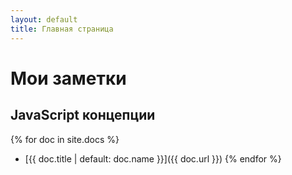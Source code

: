 ```yaml
---
layout: default
title: Главная страница
---
```


# Мои заметки

## JavaScript концепции

{% for doc in site.docs %}
  - [{{ doc.title | default: doc.name }}]({{ doc.url }})
{% endfor %}